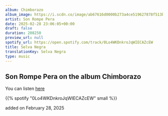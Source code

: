 ```yaml
---
album: Chimborazo
album_image: https://i.scdn.co/image/ab67616d0000b273a4ce519627878f513b708016
artist: Son Rompe Pera
date: 2025-02-28 23:06:05+00:00
draft: false
duration: 208250
preview_url: null
spotify_url: https://open.spotify.com/track/0Lo4WKDnkroJqWIECAZcEW
title: Selva Negra
translationKey: Selva Negra
type: music
---
```


## Son Rompe Pera on the album Chimborazo

You can listen [here](https://open.spotify.com/track/0Lo4WKDnkroJqWIECAZcEW)

{{% spotify "0Lo4WKDnkroJqWIECAZcEW" small %}}

added on February 28, 2025